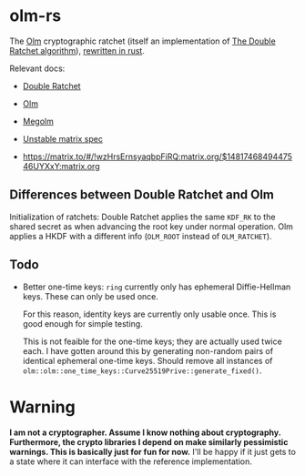 # olm-rs

The [Olm](https://git.matrix.org/git/olm) cryptographic ratchet (itself an
implementation of [The Double Ratchet
algorithm](https://whispersystems.org/docs/specifications/doubleratchet/)),
[rewritten in rust](https://transitiontech.ca/random/RIIR).

Relevant docs: 

  - [Double Ratchet](https://whispersystems.org/docs/specifications/doubleratchet/doubleratchet.pdf)
  - [Olm](https://git.matrix.org/git/olm/about/docs/olm.rst)
  - [Megolm](https://git.matrix.org/git/olm/about/docs/megolm.rst)

  - [Unstable matrix spec](https://matrix.org/speculator/spec/drafts%2Fe2e/client_server/unstable.html#end-to-end-encryption)
  - https://matrix.to/#/!wzHrsErnsyaqbpFiRQ:matrix.org/$1481746849447546UYXxY:matrix.org

## Differences between Double Ratchet and Olm

Initialization of ratchets: Double Ratchet applies the same `KDF_RK` to the
shared secret as when advancing the root key under normal operation. Olm
applies a HKDF with a different info (`OLM_ROOT` instead of `OLM_RATCHET`).

## Todo

  - Better one-time keys: `ring` currently only has ephemeral Diffie-Hellman keys.
    These can only be used once.

    For this reason, identity keys are currently only usable once.
    This is good enough for simple testing.

    This is not feaible for the one-time keys; they are actually used twice each.
    I have gotten around this by generating non-random pairs of identical
    ephemeral one-time keys.
    Should remove all instances of
    `olm::olm::one_time_keys::Curve25519Prive::generate_fixed()`.


# Warning

__I am not a cryptographer.  Assume I know nothing about cryptography.
Furthermore, the crypto libraries I depend on make similarly pessimistic
warnings.  This is basically just for fun for now.__
I'll be happy if it just gets to a state where it can interface with the
reference implementation.



